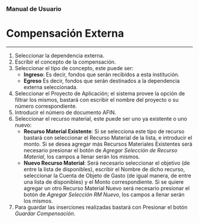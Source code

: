 ### Manual de Usuario
# Compensación Externa

---

1. Seleccionar la dependencia externa.
2. Escribir el concepto de la compensación.
3. Seleccionar el tipo de concepto, este puede ser:
	- **Ingreso**: Es decir, fondos que serán recibidos a esta institución.
	- **Egreso** Es decir, fondos que serán destinados a la dependencia externa seleccionada.
4. Seleccionar el Proyecto de Aplicación; el sistema provee la opción de filtrar los mismos, bastará con escribir el nombre del proyecto o su número correspondiente. 
5. Introducir el número de documento AFIN.
6. Seleccionar el recurso material, este puede ser uno ya existente o uno nuevo:
	- **Recurso Material Existente**: Si se selecciona este tipo de recurso bastará con seleccionar el Recurso Material de la lista, e introducir el monto. Si se desea agregar más Recursos Materiales Existentes será necesario presionar el botón de *Agregar Selección de Recurso Material*, los campos a llenar serán los mismos.
	- **Nuevo Recurso Material**: Será necesario seleccionar el objetivo (de entre la lista de disponibles), escribir el Nombre de dicho recurso, seleccionar la Cuenta de Objeto de Gasto (de igual manera, de entre una lista de disponibles) y el Monto correspondiente. Si se quiere agregar un otro Recurso Material Nuevo será necesario presionar el botón de *Agregar Selección RM Nuevo*, los campos a llenar serán los mismos.
7. Para guardar las inserciones realizadas bastará con Presionar el botón *Guardar Compensación*.
